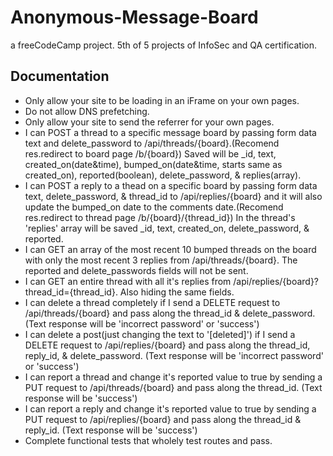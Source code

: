 # Anonymous-Message-Board
a freeCodeCamp project. 5th of 5 projects of InfoSec and QA certification.</br>

## Documentation
* Only allow your site to be loading in an iFrame on your own pages.</br>
* Do not allow DNS prefetching.
* Only allow your site to send the referrer for your own pages.
* I can POST a thread to a specific message board by passing form data text and delete_password to /api/threads/{board}.(Recomend res.redirect to board page /b/{board}) Saved will be _id, text, created_on(date&time), bumped_on(date&time, starts same as created_on), reported(boolean), delete_password, & replies(array).
* I can POST a reply to a thead on a specific board by passing form data text, delete_password, & thread_id to /api/replies/{board} and it will also update the bumped_on date to the comments date.(Recomend res.redirect to thread page /b/{board}/{thread_id}) In the thread's 'replies' array will be saved _id, text, created_on, delete_password, & reported.
* I can GET an array of the most recent 10 bumped threads on the board with only the most recent 3 replies from /api/threads/{board}. The reported and delete_passwords fields will not be sent.
* I can GET an entire thread with all it's replies from /api/replies/{board}?thread_id={thread_id}. Also hiding the same fields.
* I can delete a thread completely if I send a DELETE request to /api/threads/{board} and pass along the thread_id & delete_password. (Text response will be 'incorrect password' or 'success')
* I can delete a post(just changing the text to '[deleted]') if I send a DELETE request to /api/replies/{board} and pass along the thread_id, reply_id, & delete_password. (Text response will be 'incorrect password' or 'success')
* I can report a thread and change it's reported value to true by sending a PUT request to /api/threads/{board} and pass along the thread_id. (Text response will be 'success')
* I can report a reply and change it's reported value to true by sending a PUT request to /api/replies/{board} and pass along the thread_id & reply_id. (Text response will be 'success')
* Complete functional tests that wholely test routes and pass.
